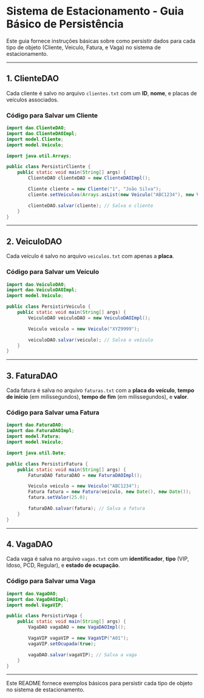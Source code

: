 
# Sistema de Estacionamento - Guia Básico de Persistência

Este guia fornece instruções básicas sobre como persistir dados para cada tipo de objeto (Cliente, Veiculo, Fatura, e Vaga) no sistema de estacionamento.

---

## 1. ClienteDAO

Cada cliente é salvo no arquivo `clientes.txt` com um **ID**, **nome**, e placas de veículos associados.

### Código para Salvar um Cliente

```java
import dao.ClienteDAO;
import dao.ClienteDAOImpl;
import model.Cliente;
import model.Veiculo;

import java.util.Arrays;

public class PersistirCliente {
    public static void main(String[] args) {
        ClienteDAO clienteDAO = new ClienteDAOImpl();

        Cliente cliente = new Cliente("1", "João Silva");
        cliente.setVeiculos(Arrays.asList(new Veiculo("ABC1234"), new Veiculo("DEF5678")));

        clienteDAO.salvar(cliente); // Salva o cliente
    }
}
```

---

## 2. VeiculoDAO

Cada veículo é salvo no arquivo `veiculos.txt` com apenas a **placa**.

### Código para Salvar um Veículo

```java
import dao.VeiculoDAO;
import dao.VeiculoDAOImpl;
import model.Veiculo;

public class PersistirVeiculo {
    public static void main(String[] args) {
        VeiculoDAO veiculoDAO = new VeiculoDAOImpl();

        Veiculo veiculo = new Veiculo("XYZ9999");

        veiculoDAO.salvar(veiculo); // Salva o veículo
    }
}
```

---

## 3. FaturaDAO

Cada fatura é salva no arquivo `faturas.txt` com a **placa do veículo**, **tempo de início** (em milissegundos), **tempo de fim** (em milissegundos), e **valor**.

### Código para Salvar uma Fatura

```java
import dao.FaturaDAO;
import dao.FaturaDAOImpl;
import model.Fatura;
import model.Veiculo;

import java.util.Date;

public class PersistirFatura {
    public static void main(String[] args) {
        FaturaDAO faturaDAO = new FaturaDAOImpl();

        Veiculo veiculo = new Veiculo("ABC1234");
        Fatura fatura = new Fatura(veiculo, new Date(), new Date());
        fatura.setValor(25.0);

        faturaDAO.salvar(fatura); // Salva a fatura
    }
}
```

---

## 4. VagaDAO

Cada vaga é salva no arquivo `vagas.txt` com um **identificador**, **tipo** (VIP, Idoso, PCD, Regular), e **estado de ocupação**.

### Código para Salvar uma Vaga

```java
import dao.VagaDAO;
import dao.VagaDAOImpl;
import model.VagaVIP;

public class PersistirVaga {
    public static void main(String[] args) {
        VagaDAO vagaDAO = new VagaDAOImpl();

        VagaVIP vagaVIP = new VagaVIP("A01");
        vagaVIP.setOcupada(true);

        vagaDAO.salvar(vagaVIP); // Salva a vaga
    }
}
```

---

Este README fornece exemplos básicos para persistir cada tipo de objeto no sistema de estacionamento.
